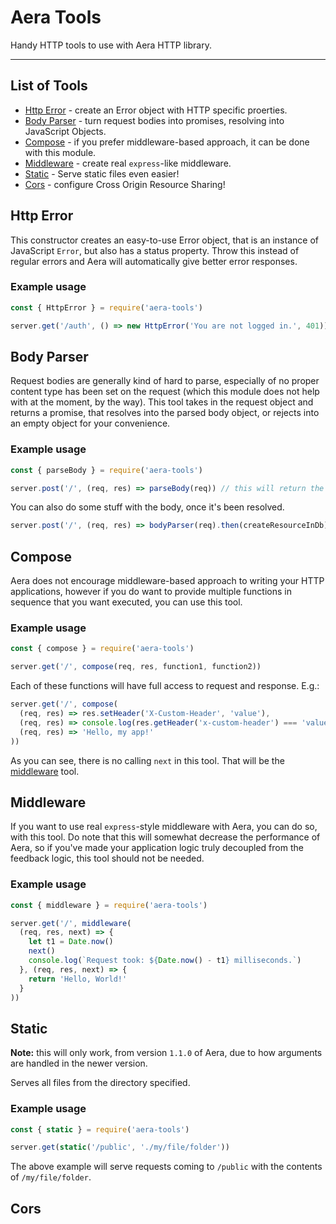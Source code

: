 # Aera Tools
Handy HTTP tools to use with Aera HTTP library.
___

## List of Tools

  - [Http Error](#http-error) - create an Error object with HTTP specific proerties.
  - [Body Parser](#body-parser) - turn request bodies into promises, resolving into JavaScript Objects.
  - [Compose](#compose) - if you prefer middleware-based approach, it can be done with this module.
  - [Middleware](#middleware) - create real `express`-like middleware.
  - [Static](#static) - Serve static files even easier!
  - [Cors](#cors) - configure Cross Origin Resource Sharing!

## Http Error

This constructor creates an easy-to-use Error object, that is an instance of JavaScript `Error`, but also has a status property. Throw this instead of regular errors and Aera will automatically give better error responses.

### Example usage

```js
const { HttpError } = require('aera-tools')

server.get('/auth', () => new HttpError('You are not logged in.', 401)) // Response will be `You are not logged in.` with status 401.
```

## Body Parser

Request bodies are generally kind of hard to parse, especially of no proper content type has been set on the request (which this module does not help with at the moment, by the way). This tool takes in the request object and returns a promise, that resolves into the parsed body object, or rejects into an empty object for your convenience.

### Example usage

```js
const { parseBody } = require('aera-tools')

server.post('/', (req, res) => parseBody(req)) // this will return the body parsed into an object
```

You can also do some stuff with the body, once it's been resolved.

```js
server.post('/', (req, res) => bodyParser(req).then(createResourceInDb))
```

## Compose

Aera does not encourage middleware-based approach to writing your HTTP applications, however if you do want to provide multiple functions in sequence that you want executed, you can use this tool.

### Example usage

```js
const { compose } = require('aera-tools')

server.get('/', compose(req, res, function1, function2))
```

Each of these functions will have full access to request and response. E.g.:

```js
server.get('/', compose(
  (req, res) => res.setHeader('X-Custom-Header', 'value'),
  (req, res) => console.log(res.getHeader('x-custom-header') === 'value'), // logs true
  (req, res) => 'Hello, my app!'
))
```

As you can see, there is no calling `next` in this tool. That will be the [middleware](#middleware) tool.

## Middleware

If you want to use real `express`-style middleware with Aera, you can do so, with this tool. Do note that this will somewhat decrease the performance of Aera, so if you've made your application logic truly decoupled from the feedback logic, this tool should not be needed.

### Example usage

```js
const { middleware } = require('aera-tools')

server.get('/', middleware(
  (req, res, next) => {
    let t1 = Date.now()
    next()
    console.log(`Request took: ${Date.now() - t1} milliseconds.`)
  }, (req, res, next) => {
    return 'Hello, World!'
  }
))
```

## Static

**Note:** this will only work, from version `1.1.0` of Aera, due to how arguments are handled in the newer version.

Serves all files from the directory specified.

### Example usage

```js
const { static } = require('aera-tools')

server.get(static('/public', './my/file/folder'))
```

The above example will serve requests coming to `/public` with the contents of `/my/file/folder`.

## Cors
